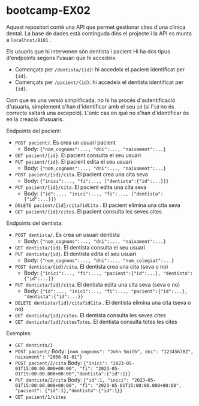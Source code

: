 # bootcamp-EX02

Aquest repositori conté una API que permet gestionar cites d'una clínica dental. La base de dades està continguda dins el projecte i la API es munta a `localhost/8181` .

Els usuaris que hi intervenen són dentista i pacient  Hi ha dos tipus d'endpoints segons l'usuari que hi accedeix:

- Començats per `/dentista/{id}`: hi accedeix el pacient identificat per `{id}`.
- Començats per `/pacient/{id}`: hi accedeix el dentista identificat per `{id}`.

Com que és una versió simplificada, no hi ha procés d'autentificació d'usuaris, simplement s'han d'identificar amb el seu `id` (si l'`id` no és correcte saltarà una excepció). L'únic cas en què no s'han d'identificar és en la creació d'usuaris.



Endpoints del pacient:

- `POST pacient/`. Es crea un usuari pacient
  - Body: `{"nom_cognoms":..., "dni":..., "naixament":...}`
- `GET pacient/{id}`. El pacient consulta el seu usuari
- `PUT pacient/{id}`. El pacient edita el seu usuari
  - Body: `{"nom_cognoms":..., "dni":..., "naixament":...}`
- `POST pacient/{id}/cita`. El pacient crea una cita seva
  - Body: `{"inici":..., "fi":..., ["dentista":{"id":...}]}`
- `PUT pacient/{id}/cita`. El pacient edita una cita seva
  - Body: `{"id":..., "inici":..., "fi":..., ["dentista":{"id":...}]}`
- `DELETE pacient/{id}/cita?idCita` . El pacient elimina una cita seva
- `GET pacient/{id}/cites`. El pacient consulta les seves cites



Endpoints del dentista:

- `POST dentista/`. Es crea un usuari dentista
  - Body: `{"nom_cognoms":..., "dni":..., "naixament":...}`
- `GET dentista/{id}`. El dentista consulta el seu usuari
- `PUT dentista/{id}`. El dentista edita el seu usuari
  - Body: `{"nom_cognoms":..., "dni":..., "num_colegiat":...}`
- `POST dentista/{id}/cita`. El dentista crea una cita (seva o no)
  - Body: `{"inici":..., "fi":..., "pacient":{"id":...}, "dentista":{"id":...}}`
- `PUT dentista/{id}/cita`. El dentista edita una cita seva (seva o no)
  - Body: `{"id":..., "inici":..., "fi":..., "pacient":{"id":...}, "dentista":{"id":...}}`
- `DELETE dentista/{id}/cita?idCita` . El dentista elimina una cita (seva o no)
- `GET dentista/{id}/cites`. El dentista consulta les seves cites
- `GET dentista/{id}/citesTotes`. El dentista consulta totes les cites



Exemples:

- `GET dentista/1` 
- `POST pacient/` Body: `{nom_cognoms": "John Smith", dni": "12345678Z", naixament": "2000-01-01"}`
- `POST pacient/2/cita`  Body: `{"inici": "2023-05-01T15:00:00.000+00:00", "fi": "2023-05-01T15:00:00.000+00:00","dentista":{"id":1}} `
- `PUT dentista/2/cita`  Body: `{"id":1, "inici": "2023-05-01T15:00:00.000+00:00", "fi": "2023-05-01T15:00:00.000+00:00", "pacient": {"id":1},"dentista":{"id":1}} `
- `GET pacient/1/cites`
